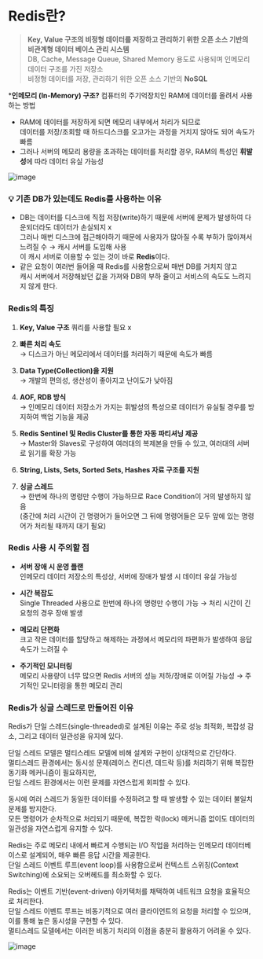# Redis란?
> **Key, Value 구조의 비정형 데이터를 저장하고 관리하기 위한 오픈 소스 기반의 비관계형 데이터 베이스 관리 시스템**  
  DB, Cache, Message Queue, Shared Memory 용도로 사용되며 인메모리 데이터 구조를 가진 저장소  
  비정형 데이터를 저장, 관리하기 위한 오픈 소스 기반의 **NoSQL**

***인메모리 (In-Memory) 구조?** 컴퓨터의 주기억장치인 RAM에 데이터를 올려서 사용하는 방법  
- RAM에 데이터를 저장하게 되면 메모리 내부에서 처리가 되므로  
  데이터를 저장/조회할 때 하드디스크를 오고가는 과정을 거치지 않아도 되어 속도가 빠름  
- 그러나 서버의 메모리 용량을 초과하는 데이터를 처리할 경우, RAM의 특성인 **휘발성**에 따라 데이터 유실 가능성

![image](https://github.com/user-attachments/assets/157d2a5f-5841-4045-8328-a5ebf3c8e7bd)


### 💡 기존 DB가 있는데도 Redis를 사용하는 이유
- DB는 데이터를 디스크에 직접 저장(write)하기 때문에 서버에 문제가 발생하여 다운되더라도 데이터가 손실되지 x  
  그러나 매번 디스크에 접근해야하기 때문에 사용자가 많아질 수록 부하가 많아져서 느려질 수 → 캐시 서버를 도입해 사용  
  이 캐시 서버로 이용할 수 있는 것이 바로 **Redis**이다.  
- 같은 요청이 여러번 들어올 때 Redis를 사용함으로써 매번 DB를 거치지 않고  
  캐시 서버에서 저장해놨던 값을 가져와 DB의 부하 줄이고 서비스의 속도도 느려지지 않게 한다.  

### Redis의 특징
1. **Key, Value 구조**
  쿼리를 사용할 필요 x
2. **빠른 처리 속도**  
  → 디스크가 아닌 메모리에서 데이터를 처리하기 때문에 속도가 빠름

3. **Data Type(Collection)을 지원**  
   → 개발의 편의성, 생산성이 좋아지고 난이도가 낮아짐

4. **AOF, RDB 방식**  
  → 인메모리 데이터 저장소가 가지는 휘발성의 특성으로 데이터가 유실될 경우를 방지하여 백업 기능을 제공

6. **Redis Sentinel 및 Redis Cluster를 통한 자동 파티셔닝 제공**  
  → Master와 Slaves로 구성하여 여러대의 복제본을 만들 수 있고, 여러대의 서버로 읽기를 확장 가능

7. **String, Lists, Sets, Sorted Sets, Hashes 자료 구조를 지원**

8. **싱글 스레드**  
  → 한번에 하나의 명령만 수행이 가능하므로 Race Condition이 거의 발생하지 않음  
  (중간에 처리 시간이 긴 명령어가 들어오면 그 뒤에 명령어들은 모두 앞에 있는 명령어가 처리될 때까지 대기 필요)

### Redis 사용 시 주의할 점
- **서버 장애 시 운영 플랜**  
  인메모리 데이터 저장소의 특성상, 서버에 장애가 발생 시 데이터 유실 가능성
- **시간 복잡도**  
  Single Threaded 사용으로 한번에 하나의 명령만 수행이 가능 → 처리 시간이 긴 요청의 경우 장애 발생

- **메모리 단편화**  
  크고 작은 데이터를 할당하고 해제하는 과정에서 메모리의 파편화가 발생하여 응답 속도가 느려질 수

- **주기적인 모니터링**  
  메모리 사용량이 너무 많으면 Redis 서버의 성능 저하/장애로 이어질 가능성 → 주기적인 모니터링을 통한 메모리 관리

### Redis가 싱글 스레드로 만들어진 이유

Redis가 단일 스레드(single-threaded)로 설계된 이유는 주로 성능 최적화, 복잡성 감소, 그리고 데이터 일관성을 유지에 있다.  

단일 스레드 모델은 멀티스레드 모델에 비해 설계와 구현이 상대적으로 간단하다.  
멀티스레드 환경에서는 동시성 문제(레이스 컨디션, 데드락 등)를 처리하기 위해 복잡한 동기화 메커니즘이 필요하지만,  
단일 스레드 환경에서는 이런 문제를 자연스럽게 회피할 수 있다.  

동시에 여러 스레드가 동일한 데이터를 수정하려고 할 때 발생할 수 있는 데이터 불일치 문제를 방지한다.  
모든 명령어가 순차적으로 처리되기 때문에, 복잡한 락(lock) 메커니즘 없이도 데이터의 일관성을 자연스럽게 유지할 수 있다.  

Redis는 주로 메모리 내에서 빠르게 수행되는 I/O 작업을 처리하는 인메모리 데이터베이스로 설계되어, 매우 빠른 응답 시간을 제공한다.  
단일 스레드 이벤트 루프(event loop)를 사용함으로써 컨텍스트 스위칭(Context Switching)에 소요되는 오버헤드를 최소화할 수 있다.  

Redis는 이벤트 기반(event-driven) 아키텍처를 채택하여 네트워크 요청을 효율적으로 처리한다.  
단일 스레드 이벤트 루프는 비동기적으로 여러 클라이언트의 요청을 처리할 수 있으며, 이를 통해 높은 동시성을 구현할 수 있다.  
멀티스레드 모델에서는 이러한 비동기 처리의 이점을 충분히 활용하기 어려울 수 있다.  

![image](https://github.com/user-attachments/assets/26a24a68-7d01-4210-8c3d-2d3b215a1b3f)



